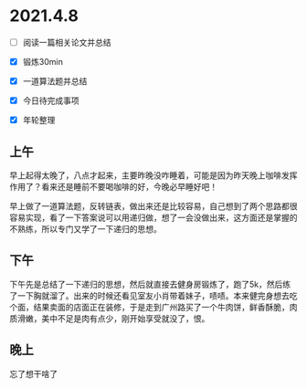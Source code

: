 # 2021.4.8

- [ ] 阅读一篇相关论文并总结
- [x] 锻炼30min
- [x] 一道算法题并总结
- [x] 今日待完成事项
- [x] 年轮整理



## 上午

早上起得太晚了，八点才起来，主要昨晚没咋睡着，可能是因为昨天晚上咖啡发挥作用了？看来还是睡前不要喝咖啡的好，今晚必早睡好吧！

早上做了一道算法题，反转链表，做出来还是比较容易，自己想到了两个思路都很容易实现，看了一下答案说可以用递归做，想了一会没做出来，这方面还是掌握的不熟练，所以专门又学了一下递归的思想。

## 下午

下午先是总结了一下递归的思想，然后就直接去健身房锻炼了，跑了5k，然后练了一下胸就溜了。出来的时候还看见室友小肖带着妹子，啧啧。本来健完身想去吃个面，结果卖面的店面正在装修，于是走到广州路买了一个牛肉饼，鲜香酥脆，肉质滑嫩，美中不足是肉有点少，刚开始享受就没了，恨。

## 晚上

忘了想干啥了